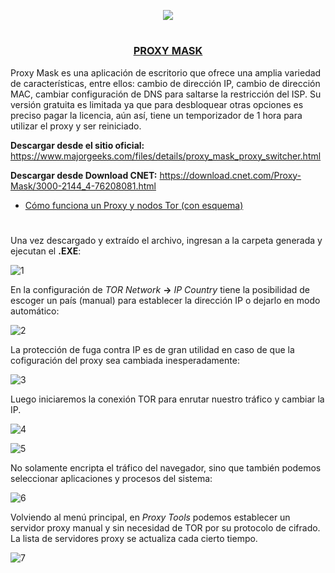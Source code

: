 <p align="center">
  <a href="https://github.com/DenverCoder1/readme-typing-svg"><img src="https://readme-typing-svg.herokuapp.com?font=Fira+Code&pause=1000&color=13F700&width=320&lines=Proxy+Mask+para+Windows"></a>
</p>

<h1 align="center"></h1>

<h3 align="center"><ins>PROXY MASK</ins></h3>

Proxy Mask es una aplicación de escritorio que ofrece una amplia variedad de características, entre ellos: cambio de dirección IP, cambio de dirección MAC, cambiar configuración de DNS para saltarse la restricción del ISP. Su versión gratuita es limitada ya que para desbloquear otras opciones es preciso pagar la licencia, aún así, tiene un temporizador de 1 hora para utilizar el proxy y ser reiniciado.

**Descargar desde el sitio oficial:** https://www.majorgeeks.com/files/details/proxy_mask_proxy_switcher.html

**Descargar desde Download CNET:** https://download.cnet.com/Proxy-Mask/3000-2144_4-76208081.html

- <a href="https://github.com/R3LI4NT/articulos/blob/main/Seguridad/Anonimato/GNU-Linux/proxychains_tor.md">Cómo funciona un Proxy y nodos Tor (con esquema)</a>

<h1 align="center"></h1>

Una vez descargado y extraído el archivo, ingresan a la carpeta generada y ejecutan el **.EXE**:

![1](https://user-images.githubusercontent.com/75953873/187048906-16b4b437-9c59-472a-b4cd-2be8735ee364.png)

En la configuración de *TOR Network* **->** *IP Country* tiene la posibilidad de escoger un país (manual) para establecer la dirección IP o dejarlo en modo automático:

![2](https://user-images.githubusercontent.com/75953873/187049102-73813bf0-f8f4-47d1-aec5-2b1c4a38d99c.png)

La protección de fuga contra IP es de gran utilidad en caso de que la cofiguración del proxy sea cambiada inesperadamente:

![3](https://user-images.githubusercontent.com/75953873/187049200-e272dac8-ec04-4d99-af43-dedc6026be06.png)

Luego iniciaremos la conexión TOR para enrutar nuestro tráfico y cambiar la IP.

![4](https://user-images.githubusercontent.com/75953873/187049282-44ca7e1f-1d06-4ecc-9d91-d01c48a7c999.png)

![5](https://user-images.githubusercontent.com/75953873/187049395-6d9e07f6-0c67-48cc-9bca-5d01539c2890.png)

No solamente encripta el tráfico del navegador, sino que también podemos seleccionar aplicaciones y procesos del sistema:

![6](https://user-images.githubusercontent.com/75953873/187049443-47f18e8a-5507-4c87-bf20-88a8b66218d1.png)

Volviendo al menú principal, en *Proxy Tools* podemos establecer un servidor proxy manual y sin necesidad de TOR por su protocolo de cifrado. La lista de servidores proxy se actualiza cada cierto tiempo.

![7](https://user-images.githubusercontent.com/75953873/187049808-3669a66b-d9c2-4c0f-80f8-0ff57419768e.png)


